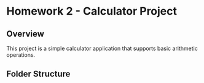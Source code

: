 # Homework 2 - Calculator Project

## Overview
This project is a simple calculator application that supports basic arithmetic operations.

## Folder Structure
